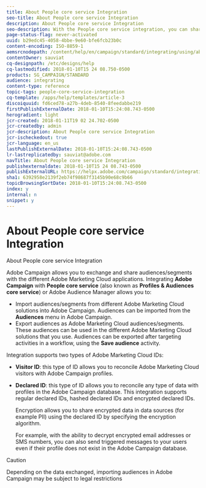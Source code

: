 ```yaml
---
title: About People core service Integration
seo-title: About People core service Integration
description: About People core service Integration
seo-description: With the People core service integration, you can share audiences or segments within the different Adobe Marketing Cloud solutions.
page-status-flag: never-activated
uuid: b29edc45-4058-4bbe-9e60-bfe6fcb23b0c
content-encoding: ISO-8859-1
aemsrcnodepath: /content/help/en/campaign/standard/integrating/using/about-people-core-service-integration
contentOwner: sauviat
cq-designpath: /etc/designs/help
cq-lastmodified: 2018-01-10T15 24 08.750-0500
products: SG_CAMPAIGN/STANDARD
audience: integrating
content-type: reference
topic-tags: people-core-service-integration
cq-template: /apps/help/templates/article-3
discoiquuid: fd6ced78-a27b-4deb-8540-8feedabbe219
firstPublishExternalDate: 2018-01-10T15:24:08.743-0500
herogradient: light
jcr-created: 2018-01-11T19 02 24.702-0500
jcr-createdby: admin
jcr-description: About People core service Integration
jcr-ischeckedout: true
jcr-language: en_us
lastPublishExternalDate: 2018-01-10T15:24:08.743-0500
lr-lastreplicatedby: sauviat@adobe.com
navTitle: About People core service Integration
publishexternaldate: 2018-01-10T15 24 08.743-0500
publishExternalURL: https://helpx.adobe.com/campaign/standard/integrating/using/about-people-core-service-integration.html
sha1: 6392958e2139f2eb74f98687f3145b90e68c9b66
topicBrowsingSortDate: 2018-01-10T15:24:08.743-0500
index: y
internal: n
snippet: y
---
```


# About People core service Integration

About People core service Integration

Adobe Campaign allows you to exchange and share audiences/segments with the different Adobe Marketing Cloud applications. Integrating **Adobe Campaign** with **People core service** (also known as **Profiles & Audiences core service**) or Adobe Audience Manager allows you to:

* Import audiences/segments from different Adobe Marketing Cloud solutions into Adobe Campaign. Audiences can be imported from the **Audiences** menu in Adobe Campaign.
* Export audiences as Adobe Marketing Cloud audiences/segments. These audiences can be used in the different Adobe Marketing Cloud solutions that you use. Audiences can be exported after targeting activities in a workflow, using the **Save audience** activity.

Integration supports two types of Adobe Marketing Cloud IDs:

* **Visitor ID**: this type of ID allows you to reconcile Adobe Marketing Cloud visitors with Adobe Campaign profiles.
* **Declared ID**: this type of ID allows you to reconcile any type of data with profiles in the Adobe Campaign database. This integration supports regular declared IDs, hashed declared IDs and encrypted declared IDs.

  Encryption allows you to share encrypted data in data sources (for example PII) using the declared ID by specifying the encryption algorithm.

  For example, with the ability to decrypt encrypted email addresses or SMS numbers, you can also send triggered messages to your users even if their profile does not exist in the Adobe Campaign database.

>[!CAUTION]
>
>Depending on the data exchanged, importing audiences in Adobe Campaign may be subject to legal restrictions

